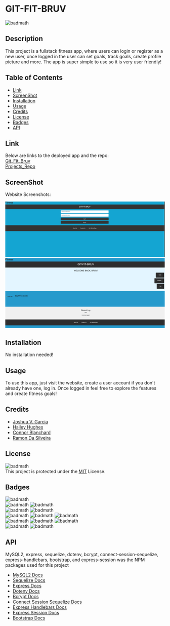 # GIT-FIT-BRUV

![badmath](https://img.shields.io/badge/License-MIT-yellow)<br>

## Description

This project is a fullstack fitness app, where users can login or register as a new user, once logged in the user can set goals, track goals, create profile picture and more. The app is super simple to use so it is very user friendly!

## Table of Contents

- [Link](#link)
- [ScreenShot](#screenshot)
- [Installation](#installation)
- [Usage](#usage)
- [Credits](#credits)
- [License](#license)
- [Badges](#badges)
- [API](#api)

## Link

Below are links to the deployed app and the repo:<br>
[Git_Fit_Bruv](https://git-fit-bruv-808e0c2b6771.herokuapp.com/)<br>
[Projects_Repo](https://github.com/RamonHODS/GIT-FIT-BRUV)

## ScreenShot
Website Screenshots:
<br>

![Git_Fit_Screenshot](./Assets/Screenshot%202023-07-10%20at%2012.08.21%20PM.png)
![Git_Fit_Screenshot](./Assets/Screenshot%202023-07-10%20at%2012.08.32%20PM.png)

## Installation

No installation needed!

## Usage

To use this app, just visit the website, create a user account if you don't already have one, log in. Once logged in feel free to explore the features and create fitness goals!

## Credits

- [Joshua V. Garcia](https://github.com/garciajv86)
- [Hailey Hughes](https://github.com/haileyraehughes89)
- [Connor Blanchard](https://github.com/BlanchardConnor)
- [Ramon Da Silveira](https://github.com/RamonHODS)


## License

![badmath](https://img.shields.io/badge/License-MIT-yellow)<br>
This project is protected under the [MIT](https://choosealicense.com/licenses/mit/) License.

## Badges

![badmath](https://img.shields.io/badge/-JAVASCRIPT-blue)<br>
![badmath](https://img.shields.io/badge/-Node.JS-brightgreen)
![badmath](https://img.shields.io/badge/-NPM-success)<br>
![badmath](https://img.shields.io/badge/-Sequelize-success)
![badmath](https://img.shields.io/badge/-ConnectSessionSequelize-success)<br>
![badmath](https://img.shields.io/badge/-Express-success)
![badmath](https://img.shields.io/badge/-ExpressHandlebars-success)
![badmath](https://img.shields.io/badge/-ExpressSession-success)<br>
![badmath](https://img.shields.io/badge/-Dotenv-success)
![badmath](https://img.shields.io/badge/-bcrypt-success)
![badmath](https://img.shields.io/badge/-MySQL2-success)<br>
![badmath](https://img.shields.io/badge/-MySQL-blue)
![badmath](https://img.shields.io/badge/-Bootstrap-purple)

## API

MySQL2, express, sequelize, dotenv, bcrypt, connect-session-sequelize, express-handlebars, bootstrap, and express-session was the NPM packages used for this project

- [MySQL2 Docs](https://www.npmjs.com/package/mysql2#installation)
- [Sequelize Docs](https://sequelize.org/docs/v6/)
- [Express Docs](https://expressjs.com/en/4x/api.html)
- [Dotenv Docs](https://www.npmjs.com/package/dotenv)
- [Bcrypt Docs](https://www.npmjs.com/package/bcrypt)
- [Connect Session Sequelize Docs](https://www.npmjs.com/package/connect-session-sequelize)
- [Express Handlebars Docs](https://www.npmjs.com/package/express-handlebars)
- [Express Session Docs](https://www.npmjs.com/package/express-session)
- [Bootstrap Docs](https://getbootstrap.com/docs/5.3/getting-started/introduction/)


